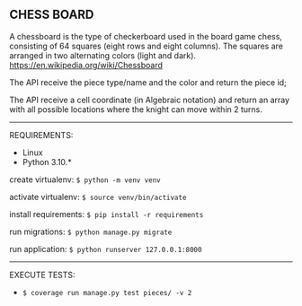 CHESS BOARD
--

A chessboard is the type of checkerboard used in the board game chess, consisting of 64
squares (eight rows and eight columns). The squares are arranged in two alternating colors
(light and dark). <https://en.wikipedia.org/wiki/Chessboard>

The API receive the piece type/name and the color and return the piece id;

The API receive a cell coordinate (in Algebraic notation) and return an array
with all possible locations where the knight can move within 2 turns.

---

REQUIREMENTS:
* Linux
* Python 3.10.*

create virtualenv:    `$ python -m venv venv`

activate virtualenv:  `$ source venv/bin/activate`

install requirements: `$ pip install -r requirements`

run migrations:       `$ python manage.py migrate`

run application:      `$ python runserver 127.0.0.1:8000`

_________

EXECUTE TESTS:

* `$ coverage run manage.py test pieces/ -v 2`